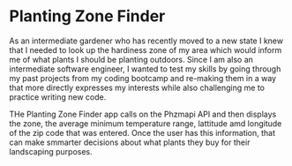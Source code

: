 # Planting Zone Finder

As an intermediate gardener who has recently moved to a new state I knew that I needed to look up the hardiness zone of my area which would inform me of what plants I should be planting outdoors. Since I am also an intermediate software engineer, I wanted to test my skills by going through my past projects from my coding bootcamp and re-making them in a way that more directly expresses my interests while also challenging me to practice writing new code.

THe Planting Zone Finder app calls on the Phzmapi API and then displays the zone, the average minimum temperature range, lattitude amd longitude of the zip code that was entered. Once the user has this information, that can make smmarter decisions about what plants they buy for their landscaping purposes.
